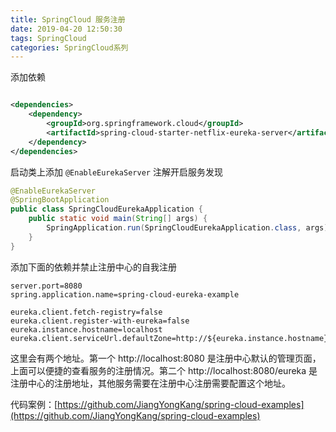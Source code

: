 ```yaml
---
title: SpringCloud 服务注册
date: 2019-04-20 12:50:30
tags: SpringCloud
categories: SpringCloud系列
---
```


添加依赖
```xml

<dependencies>
    <dependency>
        <groupId>org.springframework.cloud</groupId>
        <artifactId>spring-cloud-starter-netflix-eureka-server</artifactId>
    </dependency>
</dependencies>
```

<!-- more -->

启动类上添加 `@EnableEurekaServer` 注解开启服务发现
```java
@EnableEurekaServer
@SpringBootApplication
public class SpringCloudEurekaApplication {
    public static void main(String[] args) {
        SpringApplication.run(SpringCloudEurekaApplication.class, args);
    }
}
```

添加下面的依赖并禁止注册中心的自我注册
```properties
server.port=8080
spring.application.name=spring-cloud-eureka-example

eureka.client.fetch-registry=false
eureka.client.register-with-eureka=false
eureka.instance.hostname=localhost
eureka.client.serviceUrl.defaultZone=http://${eureka.instance.hostname}:${server.port}/eureka
```
这里会有两个地址。第一个 http://localhost:8080 是注册中心默认的管理页面，上面可以便捷的查看服务的注册情况。第二个 http://localhost:8080/eureka 是注册中心的注册地址，其他服务需要在注册中心注册需要配置这个地址。

代码案例：[https://github.com/JiangYongKang/spring-cloud-examples](https://github.com/JiangYongKang/spring-cloud-examples)
